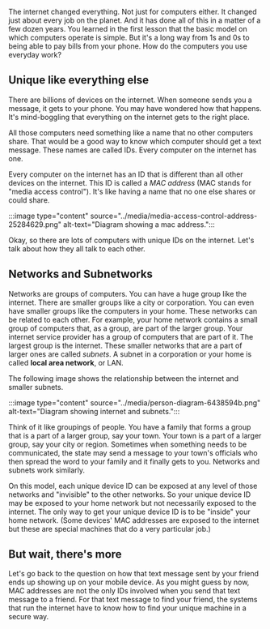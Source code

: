 The internet changed everything. Not just for computers either. It changed just about every job on the planet. And it has done all of this in a matter of a few dozen years. You learned in the first lesson that the basic model on which computers operate is simple. But it's a long way from 1s and 0s to being able to pay bills from your phone. How do the computers you use everyday work?

## Unique like everything else

There are billions of devices on the internet. When someone sends you a message, it gets to your phone. You may have wondered how that happens. It's mind-boggling that everything on the internet gets to the right place.

All those computers need something like a name that no other computers share. That would be a good way to know which computer should get a text message. These names are called IDs. Every computer on the internet has one.

Every computer on the internet has an ID that is different than all other devices on the internet. This ID is called a *MAC address* (MAC stands for "media access control"). It's like having a name that no one else shares or could share.

:::image type="content" source="../media/media-access-control-address-25284629.png" alt-text="Diagram showing a mac address.":::


Okay, so there are lots of computers with unique IDs on the internet. Let's talk about how they all talk to each other.

## Networks and Subnetworks

Networks are groups of computers. You can have a huge group like the internet. There are smaller groups like a city or corporation. You can even have smaller groups like the computers in your home. These networks can be related to each other. For example, your home network contains a small group of computers that, as a group, are part of the larger group. Your internet service provider has a group of computers that are part of it. The largest group is the internet. These smaller networks that are a part of larger ones are called *subnets*. A subnet in a corporation or your home is called **local area network**, or LAN.

The following image shows the relationship between the internet and smaller subnets.

:::image type="content" source="../media/person-diagram-6438594b.png" alt-text="Diagram showing internet and subnets.":::


Think of it like groupings of people. You have a family that forms a group that is a part of a larger group, say your town. Your town is a part of a larger group, say your city or region. Sometimes when something needs to be communicated, the state may send a message to your town's officials who then spread the word to your family and it finally gets to you. Networks and subnets work similarly.

On this model, each unique device ID can be exposed at any level of those networks and "invisible" to the other networks. So your unique device ID may be exposed to your home network but not necessarily exposed to the internet. The only way to get your unique device ID is to be "inside" your home network. (Some devices' MAC addresses are exposed to the internet but these are special machines that do a very particular job.)

## But wait, there's more

Let's go back to the question on how that text message sent by your friend ends up showing up on your mobile device. As you might guess by now, MAC addresses are not the only IDs involved when you send that text message to a friend. For that text message to find your friend, the systems that run the internet have to know how to find your unique machine in a secure way.
